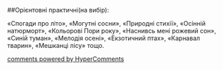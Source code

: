 <div id="hypercomments_widget" class="js-hypercomments-widget invisible"></div>

##Орієнтовні практичні(на вибір):

«Спогади про літо», «Могутні сосни», «Природні стихії», «Осінній натюрморт», «Кольорові Пори року», «Наснивсь мені рожевий сон», «Синій туман», «Мелодія осені», «Екзотичний птах», «Карнавал тварин», «Мешканці лісу» тощо. </p>

<div class="js-hypercomments-container">
    <a href="http://hypercomments.com" class="hc-link" title="comments widget">comments powered by HyperComments</a>
</div>